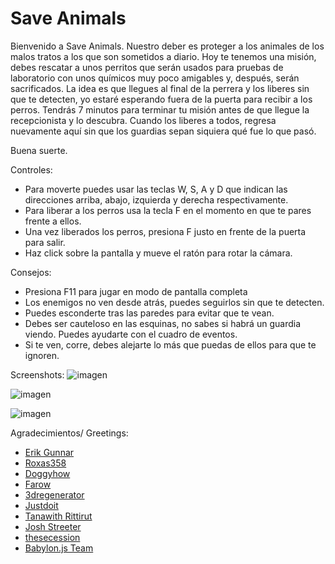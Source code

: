 # Save Animals

Bienvenido a Save Animals. Nuestro deber es proteger a los animales de los malos tratos a los que son sometidos a diario. Hoy te tenemos una misión, debes rescatar a unos perritos que serán usados para pruebas de laboratorio con unos químicos muy poco amigables y, después, serán sacrificados. La idea es que llegues al final de la perrera y los liberes sin que te detecten, yo estaré esperando fuera de la puerta para recibir a los perros. Tendrás 7 minutos para terminar tu misión antes de que llegue la recepcionista y lo descubra. Cuando los liberes a todos, regresa nuevamente aquí sin que los guardias sepan siquiera qué fue lo que pasó.

Buena suerte.

Controles:

* Para moverte puedes usar las teclas W, S, A y D que indican las direcciones arriba, abajo, izquierda y derecha respectivamente.
* Para liberar a los perros usa la tecla F en el momento en que te pares frente a ellos.
* Una vez liberados los perros, presiona F justo en frente de la puerta para salir.
* Haz click sobre la pantalla y mueve el ratón para rotar la cámara.

Consejos:

* Presiona F11 para jugar en modo de pantalla completa
* Los enemigos no ven desde atrás, puedes seguirlos sin que te detecten.
* Puedes esconderte tras las paredes para evitar que te vean.
* Debes ser cauteloso en las esquinas, no sabes si habrá un guardia viendo. Puedes ayudarte con el cuadro de eventos.
* Si te ven, corre, debes alejarte lo más que puedas de ellos para que te ignoren.

Screenshots:
![imagen](https://github.com/jota0222/saveAnimalGame/assets/12126375/cbd691aa-5070-4923-b86f-a892a38a1399)

![imagen](https://github.com/jota0222/saveAnimalGame/assets/12126375/4992ac49-377e-444e-97a8-cb1af77f6372)

![imagen](https://github.com/jota0222/saveAnimalGame/assets/12126375/589976ba-adb9-474f-87eb-ca37d477314d)


Agradecimientos/ Greetings:
* [Erik Gunnar](http://open3dmodel.com/download/metal-cage-3d-model_3314.html)
* [Roxas358](http://www.models-resource.com/playstation_2/kingdomhearts2/model/1327/)
* [Doggyhow](http://free3dmodelsarchive.com/3d-model?elesis-travelers-set-15531)
* [Farow](https://free3d.com/3d-model/wood-desk-93009.html)
* [3dregenerator](http://tf3dm.com/3d-model/office-chair-34612.html)
* [Justdoit](http://tf3dm.com/3d-model/window-29094.html)
* [Tanawith Rittirut](https://www.youtube.com/watch?v=7Yr-ocskMNc)
* [Josh Streeter](https://www.youtube.com/watch?v=yJxCdh1Ps48)
* [thesecession](https://www.youtube.com/watch?v=v7fohPA9fk0)
* [Babylon.js Team](http://babylonjs.com/)

